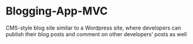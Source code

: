 # Blogging-App-MVC
CMS-style blog site similar to a Wordpress site, where developers can publish their blog posts and comment on other developers’ posts as well
